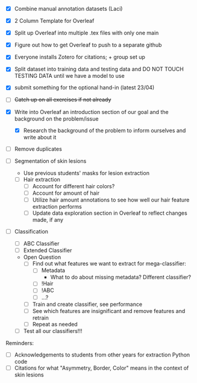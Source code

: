 - [x] Combine manual annotation datasets (Laci)
- [x] 2 Column Template for Overleaf
- [x] Split up Overleaf into multiple .tex files with only one main
- [x] Figure out how to get Overleaf to push to a separate github
- [x] Everyone installs Zotero for citations; + group set up
- [x] Split dataset into training data and testing data and DO NOT TOUCH TESTING DATA until we have a model to use
- [x] submit something for the optional hand-in (latest 23/04) 

- [ ] ~~Catch up on all exercises if not already~~
- [x] Write into Overleaf an introduction section of our goal and the background on the problem/issue
    - [x] Research the background of the problem to inform ourselves and write about it
- [ ] Remove duplicates
- [ ] Segmentation of skin lesions 
    - Use previous students' masks for lesion extraction
    - [ ] Hair extraction
        - [ ] Account for different hair colors?
        - [ ] Account for amount of hair
        - [ ] Utilize hair amount annotations to see how well our hair feature extraction performs
        - [ ] Update data exploration section in Overleaf to reflect changes made, if any
- [ ] Classification
    - [ ] ABC Classifier
    - [ ] Extended Classifier
    - Open Question
        - [ ] Find out what features we want to extract for mega-classifier:
            - [ ] Metadata
                - What to do about missing metadata? Different classifier?
            - [ ] !Hair
            - [ ] !ABC
            - [ ] ...?
        - [ ] Train and create classifier, see performance
        - [ ] See which features are insignificant and remove features and retrain
        - [ ] Repeat as needed
    
    - [ ] Test all our classifiers!!!

Reminders:
- [ ] Acknowledgements to students from other years for extraction Python code
- [ ] Citations for what "Asymmetry, Border, Color" means in the context of skin lesions
